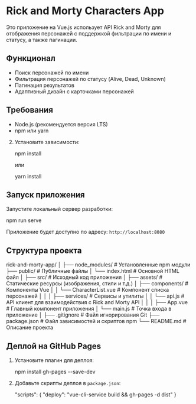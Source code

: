 # Rick and Morty Characters App

Это приложение на Vue.js использует API Rick and Morty для отображения персонажей с поддержкой фильтрации по имени и статусу, а также пагинации.

## Функционал

- Поиск персонажей по имени
- Фильтрация персонажей по статусу (Alive, Dead, Unknown)
- Пагинация результатов
- Адаптивный дизайн с карточками персонажей

## Требования

- Node.js (рекомендуется версия LTS)
- npm или yarn


2. Установите зависимости:

   npm install

   или

   yarn install


## Запуск приложения

Запустите локальный сервер разработки:

npm run serve

Приложение будет доступно по адресу: `http://localhost:8080`

## Структура проекта

rick-and-morty-app/
│
├── node_modules/         # Установленные npm модули
├── public/               # Публичные файлы
│   └── index.html        # Основной HTML файл
│
├── src/                  # Исходный код приложения
│   ├── assets/           # Статические ресурсы (изображения, стили и т.д.)
│   ├── components/       # Компоненты Vue
│   │   └── CharacterList.vue  # Компонент списка персонажей
│   │
│   ├── services/         # Сервисы и утилиты
│   │   └── api.js        # API клиент для взаимодействия с Rick and Morty API
│   │
│   ├── App.vue           # Главный компонент приложения
│   └── main.js           # Точка входа в приложение
│
├── .gitignore            # Файл игнорирования Git
├── package.json          # Файл зависимостей и скриптов npm
└── README.md             # Описание проекта

## Деплой на GitHub Pages

1. Установите плагин для деплоя:

   npm install gh-pages --save-dev

2. Добавьте скрипты деплоя в `package.json`:

   "scripts": {
     "deploy": "vue-cli-service build && gh-pages -d dist"
   }
